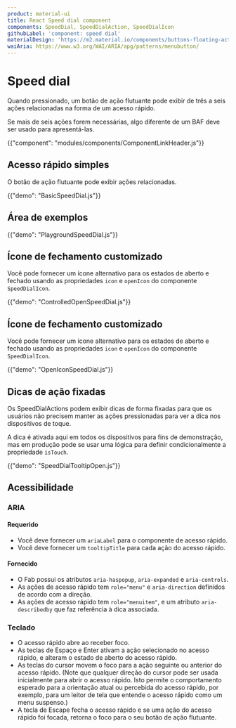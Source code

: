 ```yaml
---
product: material-ui
title: React Speed dial component
components: SpeedDial, SpeedDialAction, SpeedDialIcon
githubLabel: 'component: speed dial'
materialDesign: 'https://m2.material.io/components/buttons-floating-action-button#types-of-transitions'
waiAria: https://www.w3.org/WAI/ARIA/apg/patterns/menubutton/
---
```


# Speed dial

<p class="description">Quando pressionado, um botão de ação flutuante pode exibir de três a seis ações relacionadas na forma de um acesso rápido.</p>

Se mais de seis ações forem necessárias, algo diferente de um BAF deve ser usado para apresentá-las.

{{"component": "modules/components/ComponentLinkHeader.js"}}

## Acesso rápido simples

O botão de ação flutuante pode exibir ações relacionadas.

{{"demo": "BasicSpeedDial.js"}}

## Área de exemplos

{{"demo": "PlaygroundSpeedDial.js"}}

## Ícone de fechamento customizado

Você pode fornecer um ícone alternativo para os estados de aberto e fechado usando as propriedades `icon` e `openIcon` do componente `SpeedDialIcon`.

{{"demo": "ControlledOpenSpeedDial.js"}}

## Ícone de fechamento customizado

Você pode fornecer um ícone alternativo para os estados de aberto e fechado usando as propriedades `icon` e `openIcon` do componente `SpeedDialIcon`.

{{"demo": "OpenIconSpeedDial.js"}}

## Dicas de ação fixadas

Os SpeedDialActions podem exibir dicas de forma fixadas para que os usuários não precisem manter as ações pressionadas para ver a dica nos dispositivos de toque.

A dica é ativada aqui em todos os dispositivos para fins de demonstração, mas em produção pode se usar uma lógica para definir condicionalmente a propriedade `isTouch`.

{{"demo": "SpeedDialTooltipOpen.js"}}

## Acessibilidade

### ARIA

#### Requerido

- Você deve fornecer um `ariaLabel` para o componente de acesso rápido.
- Você deve fornecer um `tooltipTitle` para cada ação do acesso rápido.

#### Fornecido

- O Fab possui os atributos `aria-haspopup`, `aria-expanded` e `aria-controls`.
- As ações de acesso rápido tem `role="menu"` e `aria-direction` definidos de acordo com a direção.
- As ações de acesso rápido tem `role="menuitem"`, e um atributo `aria-describedby` que faz referência à dica associada.

### Teclado

- O acesso rápido abre ao receber foco.
- As teclas de Espaço e Enter ativam a ação selecionado no acesso rápido, e alteram o estado de aberto do acesso rápido.
- As teclas do cursor movem o foco para a ação seguinte ou anterior do acesso rápido. (Note que qualquer direção do cursor pode ser usada inicialmente para abrir o acesso rápido. Isto permite o comportamento esperado para a orientação atual ou percebida do acesso rápido, por exemplo, para um leitor de tela que entende o acesso rápido como um menu suspenso.)
- A tecla de Escape fecha o acesso rápido e se uma ação do acesso rápido foi focada, retorna o foco para o seu botão de ação flutuante.
